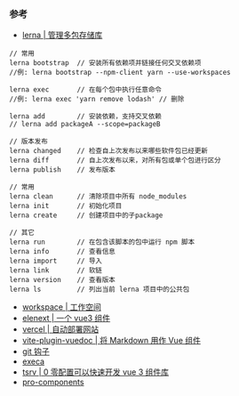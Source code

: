 ### 参考

-   [lerna | 管理多包存储库](https://zhuanlan.zhihu.com/p/108118011)

```text
// 常用
lerna bootstrap  // 安装所有依赖项并链接任何交叉依赖项
//例: lerna bootstrap --npm-client yarn --use-workspaces

lerna exec       // 在每个包中执行任意命令
//例: lerna exec 'yarn remove lodash' // 删除

lerna add        // 安装依赖，支持交叉依赖
// lerna add packageA --scope=packageB

// 版本发布
lerna changed    // 检查自上次发布以来哪些软件包已经更新
lerna diff       // 自上次发布以来，对所有包或单个包进行区分
lerna publish    // 发布版本

// 常用
lerna clean      // 清除项目中所有 node_modules
lerna init       // 初始化项目
lerna create     // 创建项目中的子package

// 其它
lerna run        // 在包含该脚本的包中运行 npm 脚本
lerna info       // 查看信息
lerna import     // 导入
lerna link       // 软链
lerna version    // 查看版本
lerna ls         // 列出当前 lerna 项目中的公共包
```

-   [workspace | 工作空间](https://www.jianshu.com/p/990afa30b6fe)
-   [elenext | 一个 vue3 组件](https://github.com/JasKang/elenext)
-   [vercel | 自动部署网站](https://editio.me/2020/vercel/)
-   [vite-plugin-vuedoc | 将 Markdown 用作 Vue 组件](https://github.com/JasKang/vite-plugin-vuedoc)
-   [git 钩子](https://www.jianshu.com/p/f0d31f92bfab)
-   [execa](https://www.npmjs.com/package/execa)
-   [tsrv | 0 零配置可以快速开发 vue 3 组件库](https://www.npmjs.com/package/tsrv)
-   [pro-components](https://github.com/ant-design/pro-components)
